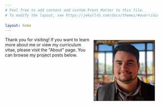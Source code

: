 ```yaml
---
# Feel free to add content and custom Front Matter to this file.
# To modify the layout, see https://jekyllrb.com/docs/themes/#overriding-theme-defaults

layout: home
---
```


<img src="/assets/will.jpg" width="200" height="auto" border="1px solid #000" align="right" hspace="10" vspace="10">
Thank you for visiting!  If you want to learn more about me or view my curriculum vitae, please visit the "About" page.  You can browse my project posts below.

<br clear="right"/>




